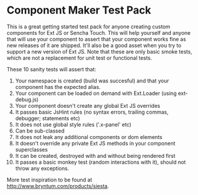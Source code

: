 Component Maker Test Pack
=========================

This is a great getting started test pack for anyone creating custom components for Ext JS or Sencha Touch. This will help yourself and anyone
that will use your component to assert that your component works fine as new releases of it are shipped. It'll also be a good asset when
you try to support a new version of Ext JS. Note that these are only basic smoke tests, which are not a replacement for unit test or functional tests.

These 10 sanity tests will assert that:

1. Your namespace is created (build was succesful) and that your component has the expected alias.
2. Your component can be loaded on demand with Ext.Loader (using ext-debug.js)
3. Your component doesn't create any global Ext JS overrides
4. It passes basic JsHint rules (no syntax errors, trailing commas, debugger; statements etc)
5. It does not use global style rules ('.x-panel' etc)
6. Can be sub-classed
7. It does not leak any additional components or dom elements
8. It doesn't override any private Ext JS methods in your component superclasses
9. It can be created, destroyed with and without being rendered first
10. It passes a basic monkey test (random interactions with it), should not throw any exceptions.

More test inspiration to be found at http://www.bryntum.com/products/siesta.
